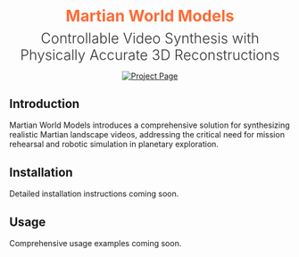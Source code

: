 <div align="center">

<div style="text-align: center; margin-bottom: 1em;">
  <div style="color: #ff6b35; font-weight: bold; font-size: 2em; margin: 0; padding: 0;">Martian World Models</div>
  <div style="color: #333; font-weight: 300; font-size: 1.8em; margin: 0; padding: 0; margin-top: 0.3em;">Controllable Video Synthesis with Physically Accurate 3D Reconstructions</div>
</div>

<!-- [![Paper](https://img.shields.io/badge/Paper-arXiv-red.svg)](https://arxiv.org/abs/your-paper-id) -->
[![Project Page](https://img.shields.io/badge/Project-Page-blue.svg)](https://marsgenai.github.io/)
<!-- [![Demo](https://img.shields.io/badge/Demo-Video-green.svg)](https://your-demo-link.com) -->
<!-- [![License](https://img.shields.io/badge/License-MIT-yellow.svg)](LICENSE) -->

</div>


## Introduction

Martian World Models introduces a comprehensive solution for synthesizing realistic Martian landscape videos, addressing the critical need for mission rehearsal and robotic simulation in planetary exploration.




## Installation

Detailed installation instructions coming soon.

## Usage

Comprehensive usage examples coming soon.
